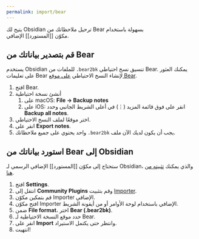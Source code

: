 ```yaml
---
permalink: import/bear
---
```


يتيح لك Obsidian ترحيل ملاحظاتك من Bear بسهولة باستخدام مكوّن [[المستورد]] الإضافي.

## قم بتصدير بياناتك من Bear

يستخدم Obsidian تنسيق نسخ احتياطي <code dir="ltr">.bear2bk</code> للملفات من Bear. يمكنك العثور على تعليمات Bear لإنشاء النسخ الاحتياطي [على موقع Bear](https://bear.app/faq/backup-restore/).

1. افتح Bear.
2. أنشئ نسخة احتياطية
	 1. على <span dir="ltr">macOS</span>: **File → Backup notes**
	 2. على iOS: انقر على فوق قائمة المزيد (⋮) في أعلى الشريط الجانبي وحدد **Backup all notes**.
3. اختر موقعًا لملف النسخ الاحتياطي.
4. انقر على **Export notes**.
5. يجب أن يكون لديك الآن ملف <code dir="ltr">.bear2bk</code> واحد يحتوي على جميع ملاحظاتك.

## استورد بياناتك من Bear إلى Obsidian

ستحتاج إلى مكوّن [[المستورد]] الإضافي الرسمي لـ Obsidian، والذي يمكنك [تثبيته من هنا](obsidian://show-plugin?id=obsidian-importer).

1. افتح **Settings**.
2. انتقل إلى **Community Plugins** وقم بتثبيت [Importer](obsidian://show-plugin?id=obsidian-importer).
3. قم بتمكين مكوّن Importer الإضافي.
4. افتح مكوّن Importer الإضافي باستخدام لوحة الأوامر أو من أيقونة الشريط.
5. ضمن **File format**، اختر **Bear (.bear2bk)**.
6. حدد موقع النسخة الاحتياطية لـ Bear.
7. انقر على **Import** وانتظر حتى يكتمل الاستيراد.
8. انتهيت!
